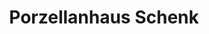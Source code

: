 ---
title: "Porzellanhaus Schenk"
url: /kirchheim-unter-teck/porzellanhaus-schenk/
shop: Warenhaus
---